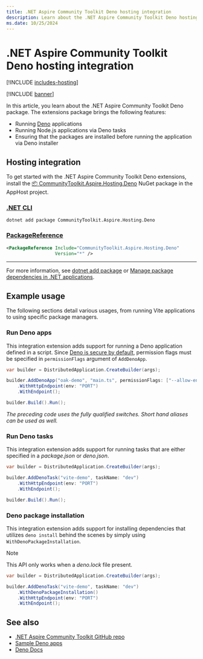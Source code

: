 ```yaml
---
title: .NET Aspire Community Toolkit Deno hosting integration
description: Learn about the .NET Aspire Community Toolkit Deno hosting extensions package which provides functionality to run Deno applications and tasks.
ms.date: 10/25/2024
---
```


# .NET Aspire Community Toolkit Deno hosting integration

[!INCLUDE [includes-hosting](../includes/includes-hosting.md)]

[!INCLUDE [banner](includes/banner.md)]

In this article, you learn about the .NET Aspire Community Toolkit Deno package. The extensions package brings the following features:

- Running [Deno](https://deno.com/) applications
- Running Node.js applications via Deno tasks
- Ensuring that the packages are installed before running the application via Deno installer

## Hosting integration

To get started with the .NET Aspire Community Toolkit Deno extensions, install the [📦 CommunityToolkit.Aspire.Hosting.Deno](https://nuget.org/packages/CommunityToolkit.Aspire.Hosting.Deno) NuGet package in the AppHost project.

### [.NET CLI](#tab/dotnet-cli)

```dotnetcli
dotnet add package CommunityToolkit.Aspire.Hosting.Deno
```

### [PackageReference](#tab/package-reference)

```xml
<PackageReference Include="CommunityToolkit.Aspire.Hosting.Deno"
                  Version="*" />
```

---

For more information, see [dotnet add package](/dotnet/core/tools/dotnet-add-package) or [Manage package dependencies in .NET applications](/dotnet/core/tools/dependencies).

## Example usage

The following sections detail various usages, from running Vite applications to using specific package managers.

### Run Deno apps

This integration extension adds support for running a Deno application defined in a script. Since [Deno is secure by default](https://docs.deno.com/runtime/fundamentals/security), permission flags must be specified in `permissionFlags` argument of `AddDenoApp`.

```csharp
var builder = DistributedApplication.CreateBuilder(args);

builder.AddDenoApp("oak-demo", "main.ts", permissionFlags: ["--allow-env", "--allow-net"])
    .WithHttpEndpoint(env: "PORT")
    .WithEndpoint();

builder.Build().Run();
```

*The preceding code uses the fully qualified switches. Short hand aliases can be used as well.*

### Run Deno tasks

This integration extension adds support for running tasks that are either specified in a _package.json_ or _deno.json_.

```csharp
var builder = DistributedApplication.CreateBuilder(args);

builder.AddDenoTask("vite-demo", taskName: "dev")
    .WithHttpEndpoint(env: "PORT")
    .WithEndpoint();

builder.Build().Run();
```

### Deno package installation

This integration extension adds support for installing dependencies that utilizes `deno install` behind the scenes by simply using
`WithDenoPackageInstallation`.

> [!NOTE]
> This API only works when a _deno.lock_ file present.

```csharp
var builder = DistributedApplication.CreateBuilder(args);

builder.AddDenoTask("vite-demo", taskName: "dev")
    .WithDenoPackageInstallation()
    .WithHttpEndpoint(env: "PORT")
    .WithEndpoint();
```

## See also

- [.NET Aspire Community Toolkit GitHub repo](https://github.com/CommunityToolkit/Aspire)
- [Sample Deno apps](https://github.com/CommunityToolkit/Aspire/tree/main/examples/deno)
- [Deno Docs](https://docs.deno.com/)
